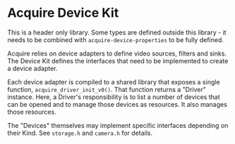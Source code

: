 # Acquire Device Kit

This is a header only library. Some types are defined outside this library -
it needs to be combined with `acquire-device-properties` to be fully defined.

Acquire relies on device adapters to define video sources, filters and sinks.
The Device Kit defines the interfaces that need to be implemented to create a
device adapter.

Each device adapter is compiled to a shared library that exposes a single
function, `acquire_driver_init_v0()`. That function returns a "Driver"
instance. Here, a Driver's responsibility is to list a number of devices that
can be opened and to manage those devices as resources. It also manages those
resources.

The "Devices" themselves may implement specific interfaces depending on their
Kind. See `storage.h` and `camera.h` for details.

